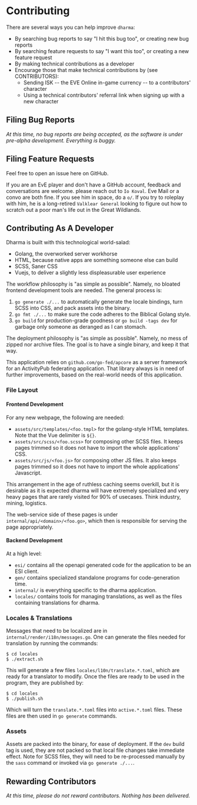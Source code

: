 # Contributing

There are several ways you can help improve `dharma`:

* By searching bug reports to say "I hit this bug too", or creating new bug
  reports
* By searching feature requests to say "I want this too", or creating a new
  feature request
* By making technical contributions as a developer
* Encourage those that make technical contributions by (see CONTRIBUTORS):
  * Sending ISK -- the EVE Online in-game currency -- to a contributors'
    character
  * Using a technical contributors' referral link when signing up with a new
    character

## Filing Bug Reports

*At this time, no bug reports are being accepted, as the software is under
pre-alpha development. Everything is buggy.*

## Filing Feature Requests

Feel free to open an issue here on GitHub.

If you are an EvE player and don't have a GitHub account, feedback and
conversations are welcome. please reach out to `Io Koval`. Eve Mail or a convo
are both fine. If you see him in space, do a `o/`. If you try to roleplay with
him, he is a long-retired `Valklear General` looking to figure out how to
scratch out a poor man's life out in the Great Wildlands.

## Contributing As A Developer

Dharma is built with this technological world-salad:

* Golang, the overworked server workhorse
* HTML, because native apps are something someone else can build
* SCSS, Saner CSS
* Vuejs, to deliver a slightly less displeasurable user experience

The workflow philosophy is "as simple as possible". Namely, no bloated frontend
development tools are needed. The general process is:

1. `go generate ./...` to automatically generate the locale bindings, turn SCSS
   into CSS, and pack assets into the binary.
2. `go fmt ./...` to make sure the code adheres to the Biblical Golang style.
3. `go build` for production-grade goodness or `go build -tags dev` for garbage
   only someone as deranged as I can stomach.

The deployment philosophy is "as simple as possible". Namely, no mess of zipped
nor archive files. The goal is to have a single binary, and keep it that way.

This application relies on `github.com/go-fed/apcore` as a server framework for
an ActivityPub federating application. That library always is in need of further
improvements, based on the real-world needs of this application.

### File Layout

#### Frontend Development

For any new webpage, the following are needed:

* `assets/src/templates/<foo.tmpl>` for the golang-style HTML templates. Note
  that the Vue delimiter is `${}`.
* `assets/src/scss/<foo.scss>` for composing other SCSS files. It keeps pages
  trimmed so it does not have to import the whole applications' CSS.
* `assets/src/js/<foo.js>` for composing other JS files. It also keeps pages
  trimmed so it does not have to import the whole applications' Javascript.

This arrangement in the age of ruthless caching seems overkill, but it is
desirable as it is expected dharma will have extremely specialized and very
heavy pages that are rarely visited for 90% of usecases. Think industry, mining,
logistics.

The web-service side of these pages is under `internal/api/<domain>/<foo.go>`,
which then is responsible for serving the page appropriately.

#### Backend Development

At a high level:

* `esi/` contains all the openapi generated code for the application to be an
  ESI client.
* `gen/` contains specialized standalone programs for code-generation time.
* `internal/` is everything specific to the dharma application.
* `locales/` contains tools for managing translations, as well as the files
  containing translations for dharma.

### Locales & Translations

Messages that need to be localized are in `internal/render/i18n/messages.go`.
One can generate the files needed for translation by running the commands:

```
$ cd locales
$ ./extract.sh
```

This will generate a few files `locales/l10n/translate.*.toml`, which are ready
for a translator to modify. Once the files are ready to be used in the program,
they are published by:

```
$ cd locales
$ ./publish.sh
```

Which will turn the `translate.*.toml` files into `active.*.toml` files. These
files are then used in `go generate` commands.

### Assets

Assets are packed into the binary, for ease of deployment. If the `dev` build
tag is used, they are not packed so that local file changes take immediate
effect. Note for SCSS files, they will need to be re-processed manually by the
`sass` command or invoked via `go generate ./...`.

## Rewarding Contributors

*At this time, please do not reward contributors. Nothing has been delivered.*
